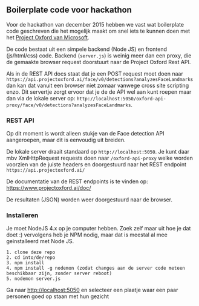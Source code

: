 
## Boilerplate code voor hackathon

Voor de hackathon van december 2015 hebben we vast wat boilerplate code geschreven die het mogelijk maakt om snel iets te kunnen doen met het [Project Oxford van Microsoft](https://www.projectoxford.ai/).

De code bestaat uit een simpele backend (Node JS) en frontend (js/html/css) code.
Backend (`server.js`) is weinig meer dan een proxy, die de gemaakte browser request doorstuurt naar de Project Oxford Rest API.

Als in de REST API docs staat dat je een POST request moet doen naar `https://api.projectoxford.ai/face/v0/detections?analyzesFaceLandmarks` dan kan dat vanuit een browser niet zomaar vanwege cross site scripting enzo. Dit servertje zorgt ervoor dat je de de API wel aan kunt roepen maar dan via de lokale server op: `http://localhost:5050/oxford-api-proxy/face/v0/detections?analyzesFaceLandmarks`.

### REST API

Op dit moment is wordt alleen stukje van de Face detection API aangeroepen, maar dit is eenvoudig uit breiden.

De lokale server draait standaard op `http://localhost:5050`. Je kunt daar mbv XmlHttpRequest requests doen naar `/oxford-api-proxy` welke worden voorzien van de juiste headers en doorgestuurd naar het REST endpoint `https://api.projectoxford.ai/`

De documentatie van de REST endpoints is te vinden op: https://www.projectoxford.ai/doc/

De resultaten (JSON) worden weer doorgestuurd naar de browser.

### Installeren

Je moet NodeJS 4.x op je computer hebben. Zoek zelf maar uit hoe je dat doet :)
vervolgens heb je NPM nodig, maar dat is meestal al mee geinstalleerd met Node JS.

```
1. clone deze repo
2. cd into/de/repo
3. npm install
4. npm install -g nodemon (zodat changes aan de server code meteen beschikbaar zijn, zonder server reboot)
5. nodemon server.js
```

Ga naar [http://localhost:5050](http://localhost:5050) en selecteer een plaatje waar een paar personen goed op staan met hun gezicht


